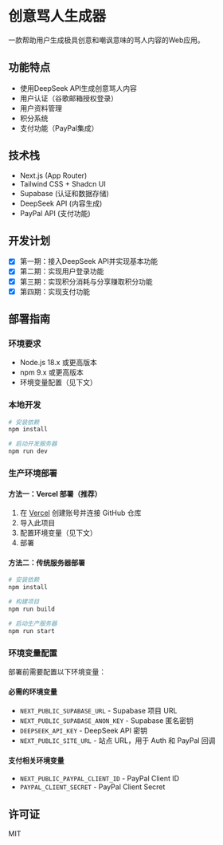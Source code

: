 # 创意骂人生成器

一款帮助用户生成极具创意和嘲讽意味的骂人内容的Web应用。

## 功能特点

- 使用DeepSeek API生成创意骂人内容
- 用户认证（谷歌邮箱授权登录）
- 用户资料管理
- 积分系统
- 支付功能（PayPal集成）

## 技术栈

- Next.js (App Router)
- Tailwind CSS + Shadcn UI
- Supabase (认证和数据存储)
- DeepSeek API (内容生成)
- PayPal API (支付功能)

## 开发计划

- [x] 第一期：接入DeepSeek API并实现基本功能
- [x] 第二期：实现用户登录功能
- [x] 第三期：实现积分消耗与分享赚取积分功能
- [x] 第四期：实现支付功能

## 部署指南

### 环境要求

- Node.js 18.x 或更高版本
- npm 9.x 或更高版本
- 环境变量配置（见下文）

### 本地开发

```bash
# 安装依赖
npm install

# 启动开发服务器
npm run dev
```

### 生产环境部署

#### 方法一：Vercel 部署（推荐）

1. 在 [Vercel](https://vercel.com) 创建账号并连接 GitHub 仓库
2. 导入此项目
3. 配置环境变量（见下文）
4. 部署

#### 方法二：传统服务器部署

```bash
# 安装依赖
npm install

# 构建项目
npm run build

# 启动生产服务器
npm run start
```

### 环境变量配置

部署前需要配置以下环境变量：

#### 必需的环境变量

- `NEXT_PUBLIC_SUPABASE_URL` - Supabase 项目 URL
- `NEXT_PUBLIC_SUPABASE_ANON_KEY` - Supabase 匿名密钥
- `DEEPSEEK_API_KEY` - DeepSeek API 密钥
- `NEXT_PUBLIC_SITE_URL` - 站点 URL，用于 Auth 和 PayPal 回调

#### 支付相关环境变量

- `NEXT_PUBLIC_PAYPAL_CLIENT_ID` - PayPal Client ID
- `PAYPAL_CLIENT_SECRET` - PayPal Client Secret

## 许可证

MIT
